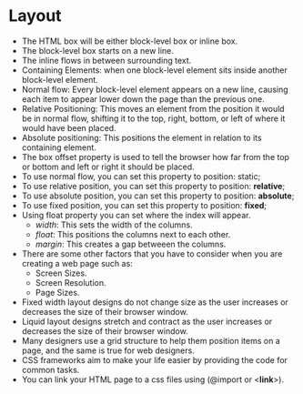 # Layout
- The HTML box will be either block-level box or inline box.
- The block-level box starts on a new line.
- The inline flows in between surrounding text.
- Containing Elements: when one block-level element sits inside another block-level element.
- Normal flow: Every block-level element appears on a new line, causing each item to appear lower down the page than the previous one.
- Relative Positioning: This moves an element from the position it would be in normal flow, shifting it to the top, right, bottom, or left of where it would have been placed.
- Absolute positioning: This positions the element in relation to its containing element.
- The box offset property is used to tell the browser how far from the top or bottom and left or right it should be placed.
- To use normal flow, you can set this property to position: static;
- To use relative position, you can set this property to position: **relative**;
- To use absolute position, you can set this property to position: **absolute**;
- To use fixed position, you can set this property to position: **fixed**;
- Using float property you can set where the index will appear.
  - *width*: This sets the width of the columns.
  - *float*: This positions the columns next to each other.
  - *margin*: This creates a gap betweeen the columns.
- There are some other factors that you have to consider when you are creating a web page such as:
  - Screen Sizes.
  - Screen Resolution.
  - Page Sizes.
- Fixed width layout designs do not change size as the user increases or decreases the size of their browser window.
- Liquid layout designs stretch and contract as the user increases or decreases the size of their browser window.
- Many designers use a grid structure to help them position items on a page, and the same is true for web designers.
- CSS frameworks aim to make your life easier by providing the code for common tasks.
- You can link your HTML page to a css files using (@import or <**link**>).
